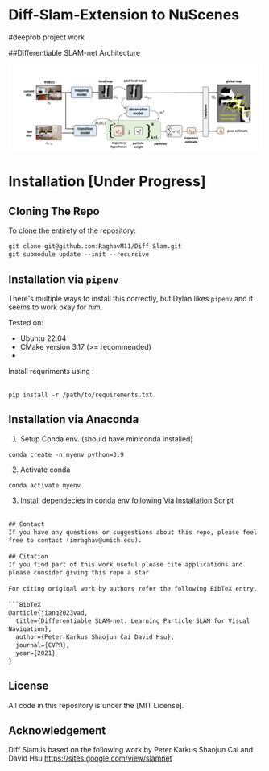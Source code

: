 # Diff-Slam-Extension to NuScenes 
#deeprob project work

##Differentiable SLAM-net Architecture

![Image Alt text](arch/Diff-arch.png    "Differentiable SLAM-net Architecture")


# Installation [Under Progress]

## Cloning The Repo

To clone the entirety of the repository:
```
git clone git@github.com:RaghavM11/Diff-Slam.git
git submodule update --init --recursive
```

## Installation via `pipenv`

There's multiple ways to install this correctly, but Dylan likes `pipenv` and it seems to work okay for him.

Tested on:
- Ubuntu 22.04
- CMake version 3.17 (>= recommended)
-

Install requriments using : 

```

pip install -r /path/to/requirements.txt

```
## Installation via Anaconda

1. Setup Conda env. (should have miniconda installed)
````
conda create -n myenv python=3.9 
````
2. Activate conda 

```
conda activate myenv

```
3. Install dependecies in conda env following Via Installation Script 

```

## Contact
If you have any questions or suggestions about this repo, please feel free to contact (imraghav@umich.edu).

## Citation
If you find part of this work useful please cite applications and please consider giving this repo a star

For citing original work by authors refer the following BibTeX entry.

```BibTeX
@article{jiang2023vad,
  title={Differentiable SLAM-net: Learning Particle SLAM for Visual Navigation},
  author={Peter Karkus Shaojun Cai David Hsu},
  journal={CVPR},
  year={2021}
}
```

## License
All code in this repository is under the [MIT License].

## Acknowledgement
Diff Slam is based on the following work by Peter Karkus Shaojun Cai and David Hsu
https://sites.google.com/view/slamnet
